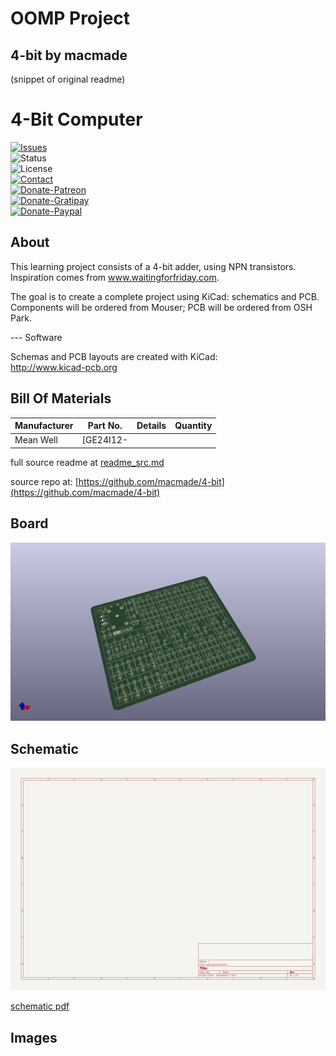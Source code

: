 # OOMP Project  
## 4-bit  by macmade  
  
(snippet of original readme)  
  
4-Bit Computer  
==============  
  
[![Issues](http://img.shields.io/github/issues/macmade/4-bit.svg?style=flat)](https://github.com/macmade/4-bit/issues)  
![Status](https://img.shields.io/badge/status-active-brightgreen.svg?style=flat)  
![License](https://img.shields.io/badge/license-ohl-brightgreen.svg?style=flat)  
[![Contact](https://img.shields.io/badge/contact-@macmade-blue.svg?style=flat)](https://twitter.com/macmade)    
[![Donate-Patreon](https://img.shields.io/badge/donate-patreon-yellow.svg?style=flat)](https://patreon.com/macmade)  
[![Donate-Gratipay](https://img.shields.io/badge/donate-gratipay-yellow.svg?style=flat)](https://www.gratipay.com/macmade)  
[![Donate-Paypal](https://img.shields.io/badge/donate-paypal-yellow.svg?style=flat)](https://paypal.me/xslabs)  
  
About  
-----  
  
This learning project consists of a 4-bit adder, using NPN transistors.    
Inspiration comes from www.waitingforfriday.com.  
  
The goal is to create a complete project using KiCad: schematics and PCB.    
Components will be ordered from Mouser; PCB will be ordered from OSH Park.  
  
--- Software  
  
Schemas and PCB layouts are created with KiCad:    
http://www.kicad-pcb.org  
  
Bill Of Materials  
-----------------  
  
| Manufacturer            | Part No.             | Details                                                                  | Quantity |  
|-------------------------|----------------------|--------------------------------------------------------------------------|----------|  
| Mean Well               | [GE24I12-  
  full source readme at [readme_src.md](readme_src.md)  
  
source repo at: [https://github.com/macmade/4-bit](https://github.com/macmade/4-bit)  
## Board  
  
[![working_3d.png](working_3d_600.png)](working_3d.png)  
## Schematic  
  
[![working_schematic.png](working_schematic_600.png)](working_schematic.png)  
  
[schematic pdf](working_schematic.pdf)  
## Images  
